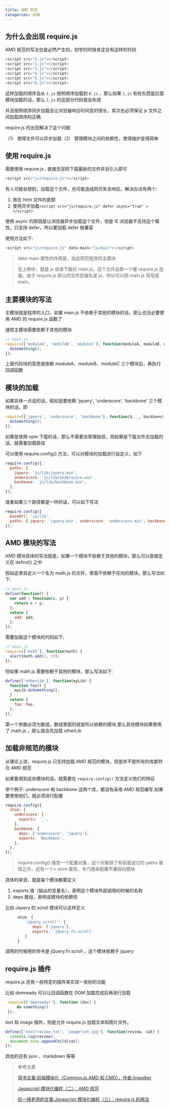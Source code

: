```yaml
---
title: AMD 规范
categories: 前端
---
```


## 为什么会出现 require.js

AMD 规范的写法也是必然产生的，初学的时候肯定会有这样的代码

```js
<script src="1.js"></script>　　
<script src="2.js"></script>　　
<script src="3.js"></script>　　
<script src="4.js"></script>　
<script src="5.js"></script>　　
<script src="6.js"></script>
```

这样加载的顺序会从 `1.js` 按照顺序加载到 `6.js` ，那么如果 `1.js` 有些东西是后面模块加载的话，那么 `1.js` 的这部分代码就会失效

并且按照顺序同步加载会让浏览器响应时间变的很长，其次也必须保证 js 文件之间加载顺序的正确

require.js 的出现解决了这个问题

（1） 使得文件可以异步加载（2） 管理模块之间的依赖性，使得维护变得简单

## 使用 require.js

需要使用 require.js , 直接去官网下载最新的文件并且引入即可

```js
<script src="js/require.js"></script>
```

有人可能会想到，加载这个文件，也可能造成网页失去响应。解决办法有两个:

1. 放在 html 文件的底部
2. 使用异步加载`<script src="js/require.js" defer async="true" ></script>`

使用 async 的原因是让浏览器异步加载这个文件，但是 IE 浏览器不支持这个属性，只支持 defer，所以要加载 defer 做兼容

使用方法如下:

```js
<script src="js/require.js" data-main="js/main"></script>
```

> data-main 属性的作用是，指定网页程序的主模块
>
> 在上例中，就是 js 目录下面的 main.js，这个文件会第一个被 require.js 加载。由于 require.js 默认的文件后缀名是 js，所以可以把 main.js 简写成 main。

## 主要模块的写法

主模块就是程序的入口，如果 main.js 不依赖于其他的模块的话，那么也没必要使用 AMD 的 require.js 函数了

通常主模块需要依赖于其他的模块

```js
// main.js
require(['moduleA', 'moduleB', 'moduleC'], function(moduleA, moduleB, moduleC) {
  doSomething();
});
```

上面代码块的意思是依赖 moduleA、moduleB、moduleC 三个模块后，再执行回调函数

## 模块的加载

如果具体一点说的话，假如是要依赖 'jquery', 'underscore', 'backbone' 三个模块的话，即

```js
require(['jquery', 'underscore', 'backbone'], function($, _, backbone) {
  doSomething();
});
```

如果是使用 npm 下载的话，那么不需要去管理路径，但如果是下载文件去加载的话，就需要加载路径

可以使用 require.config() 方法，可以对模块的加载进行自定义，如下

```js
require.config({
  paths: {
    jquery: 'js/lib/jquery.min',
    underscore: 'js/lib/underscore.min',
    backbone: 'js/lib/backbone.min',
  },
});
```

或者如果三个路径都是一样的话，可以如下写法

```js
require.config({
  baseUrl: 'js/lib',
  paths: { jquery: 'jquery.min', underscore: 'underscore.min', backbone: 'backbone.min' },
});
```

## AMD 模块的写法

AMD 模块具体的写法就是，如果一个模块不依赖于其他的模块，那么可以直接定义在 defind() 之中

假如这里自定义一个名为 math.js 的文件，里面不依赖于任何的模块，那么写法如下:

```js
// main.js
define(function() {
  var add = function(x, y) {
    return x + y;
  };
  return {
    add: add,
  };
});
```

需要加载这个模块的代码如下:

```js
// main.js
require(['math'], function(math) {
  alert(math.add(1, 1));
});
```

但如果 math.js 需要依赖于其他的模块，那么写法如下:

```js
define(['otherLib'], function(myLib) {
  function foo() {
    myLib.doSomething();
  }
  return {
    foo: foo,
  };
});
```

第一个参数必须为数组，数组里面的就是所以依赖的模块,那么其他模块如果使用了 math.js ，那么就会先加载 otherLib

## 加载非规范的模块

从理论上讲，require.js 只支持加载 AMD 规范的模块，但是并不是所有的库都符合 AMD 规范

如果要用到这些模块的话，就需要在 `require.config()` 方法定义他们的特征

举个例子: underscore 和 backbone 这两个库，都没有采用 AMD 规范编写,如果要使用他们，就必须进行配置

```js
require.config({
  shim: {
    underscore: {
      exports: '_',
    },
    backbone: {
      deps: ['underscore', 'jquery'],
      exports: 'Backbone',
    },
  },
});
```

> require.config() 接受一个配置对象，这个对象除了有前面说过的 paths 属性之外，还有一个> shim 属性，专门用来配置不兼容的模块

具体的来说，就是每个模块都要定义

1. exports 值（输出的变量名），表明这个模块外部调用的时候的名称
2. deps 数组，表明该模块的依赖性

比如 Jquery 的 scroll 模块可以这样定义

```js
  　　shim: {
  　　　　'jquery.scroll': {
  　　　　　　deps: ['jquery'],
  　　　　　　exports: 'jQuery.fn.scroll'
  　　　　}
  　　}
```

调用的时候用的命令是 jQuery.fn.scroll ，这个模块依赖于 jquery

## require.js 插件

require.js 还有一些特定的插件来实现一些别的功能

比如 domready 可以让回调函数在 DOM 加载完成后再进行加载

```js
 require(['domready!'], function (doc) {
     do something()
 });
```

text 和 image 插件，则是允许 require.js 加载文本和图片文件。

```js
define(['text!review.txt', 'image!cat.jpg'], function(review, cat) {
  console.log(review);
  document.body.appendChild(cat);
});
```

其他的还有 json 、markdown 等等

> 参考文章
>
> [简书文章:前端模块化（CommonJs,AMD 和 CMD），作者:linwalker](https://www.jianshu.com/p/d67bc79976e6)
>
> [Javascript 模块化编程（二）：AMD 规范](http://www.ruanyifeng.com/blog/2012/10/asynchronous_module_definition.html)
>
> [阮一峰老师的文章:Javascript 模块化编程（三）：require.js 的用法](http://www.ruanyifeng.com/blog/2012/11/require_js.html)
